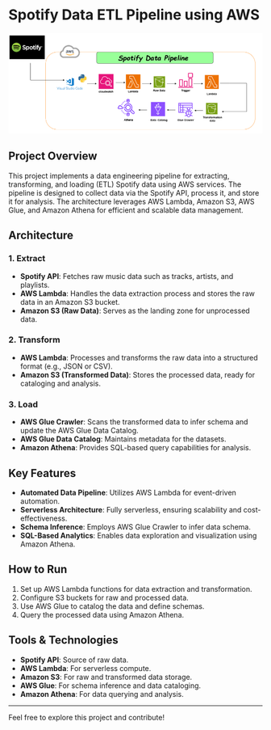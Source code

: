# Spotify Data ETL Pipeline using AWS

![Spotify Data ETL Pipeline](./Spotify_Project/Project_Structure.PNG)

## Project Overview
This project implements a data engineering pipeline for extracting, transforming, and loading (ETL) Spotify data using AWS services. The pipeline is designed to collect data via the Spotify API, process it, and store it for analysis. The architecture leverages AWS Lambda, Amazon S3, AWS Glue, and Amazon Athena for efficient and scalable data management.

## Architecture

### **1. Extract**
- **Spotify API**: Fetches raw music data such as tracks, artists, and playlists.
- **AWS Lambda**: Handles the data extraction process and stores the raw data in an Amazon S3 bucket.
- **Amazon S3 (Raw Data)**: Serves as the landing zone for unprocessed data.

### **2. Transform**
- **AWS Lambda**: Processes and transforms the raw data into a structured format (e.g., JSON or CSV).
- **Amazon S3 (Transformed Data)**: Stores the processed data, ready for cataloging and analysis.

### **3. Load**
- **AWS Glue Crawler**: Scans the transformed data to infer schema and update the AWS Glue Data Catalog.
- **AWS Glue Data Catalog**: Maintains metadata for the datasets.
- **Amazon Athena**: Provides SQL-based query capabilities for analysis.

## Key Features
- **Automated Data Pipeline**: Utilizes AWS Lambda for event-driven automation.
- **Serverless Architecture**: Fully serverless, ensuring scalability and cost-effectiveness.
- **Schema Inference**: Employs AWS Glue Crawler to infer data schema.
- **SQL-Based Analytics**: Enables data exploration and visualization using Amazon Athena.

## How to Run
1. Set up AWS Lambda functions for data extraction and transformation.
2. Configure S3 buckets for raw and processed data.
3. Use AWS Glue to catalog the data and define schemas.
4. Query the processed data using Amazon Athena.

## Tools & Technologies
- **Spotify API**: Source of raw data.
- **AWS Lambda**: For serverless compute.
- **Amazon S3**: For raw and transformed data storage.
- **AWS Glue**: For schema inference and data cataloging.
- **Amazon Athena**: For data querying and analysis.

---

Feel free to explore this project and contribute!
